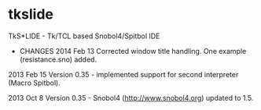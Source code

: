 tkslide
=======

TkS*LIDE - Tk/TCL based Snobol4/Spitbol IDE


* CHANGES
2014 Feb 13
Corrected window title handling.
One example (resistance.sno) added.

2013 Feb 15
Version 0.35 - implemented support for second interpreter (Macro Spitbol).

2013 Oct 8
Version 0.35 - Snobol4 (http://www.snobol4.org) updated to 1.5. 
